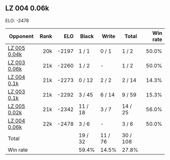 ## LZ 004 0.06k ##

ELO: -2478

Opponent | Rank | ELO | Black | Write | Total | Win rate
---------|-----:|----:|-------|-------|-------|-------:
[LZ 005 0.04k](LZ%20005%200.04k.md) | 20k | -2197 | 1 / 1 | 0 / 1 | 1 / 2 | 50.0%
[LZ 003 0.06k](LZ%20003%200.06k.md) | 21k | -2260 | 1 / 2 | - | 1 / 2 | 50.0%
[LZ 004 0.1k](LZ%20004%200.1k.md) | 21k | -2273 | 0 / 12 | 2 / 2 | 2 / 14 | 14.3%
[LZ 003 0.1k](LZ%20003%200.1k.md) | 21k | -2292 | 3 / 45 | 6 / 14 | 9 / 59 | 15.3%
[LZ 005 0.02k](LZ%20005%200.02k.md) | 21k | -2342 | 11 / 18 | 3 / 7 | 14 / 25 | 56.0%
[LZ 004 0.06k](LZ%20004%200.06k.md) | 22k | -2478 | 3 / 6 | - | 3 / 6 | 50.0%
Total | | | 19 / 32 | 11 / 76 | 30 / 108 | 
Win rate| | | 59.4% | 14.5% | 27.8% | 
